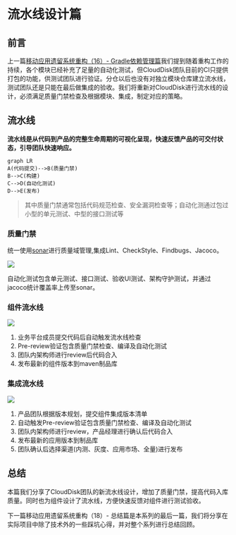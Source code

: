 # 流水线设计篇

## 前言

上一篇[移动应用遗留系统重构（16）- Gradle依赖管理篇](https://juejin.cn/post/6981044230038749220)我们提到随着重构工作的持续，各个模块已经补充了足量的自动化测试，但CloudDisk团队目前的CI只提供打包的功能，供测试团队进行验证。分仓以后也没有对独立模块仓库建立流水线，测试团队还是只能在最后做集成的验收。我们将重新对CloudDisk进行流水线的设计，必须满足质量门禁检查及根据模块、集成，制定对应的策略。

## 流水线

**流水线是从代码到产品的完整生命周期的可视化呈现，快速反馈产品的可交付状态，引导团队快速响应。**

```text
graph LR
A(代码提交)-->B(质量门禁)
B-->C(构建)
C-->D(自动化测试)
D-->E(发布)
```

> 其中质量门禁通常包括代码规范检查、安全漏洞检查等；自动化测通过包过小型的单元测试、中型的接口测试等

### 质量门禁

统一使用[sonar](https://sonarcloud.io/)进行质量域管理,集成Lint、CheckStyle、Findbugs、Jacoco。

![](https://p3-juejin.byteimg.com/tos-cn-i-k3u1fbpfcp/5925d66e0bce436e96940affee5b9ce8~tplv-k3u1fbpfcp-zoom-1.image)

自动化测试包含单元测试、接口测试、验收UI测试、架构守护测试，并通过jacoco统计覆盖率上传至sonar。

### 组件流水线

![](https://p3-juejin.byteimg.com/tos-cn-i-k3u1fbpfcp/9ac5d748bb49433fbb9c2dd1fdf07ba9~tplv-k3u1fbpfcp-zoom-1.image)

1. 业务平台成员提交代码后自动触发流水线检查
2. Pre-review验证包含质量门禁检查、编译及自动化测试
3. 团队内架构师进行review后代码合入
4. 发布最新的组件版本到maven制品库

### 集成流水线

![](https://p3-juejin.byteimg.com/tos-cn-i-k3u1fbpfcp/0f834022d6694caabbe9cdee8ec0c4a9~tplv-k3u1fbpfcp-zoom-1.image)

1. 产品团队根据版本规划，提交组件集成版本清单
2. 自动触发Pre-review验证包含质量门禁检查、编译及自动化测试
3. 团队内架构师进行review，产品经理进行确认后代码合入
4. 发布最新的应用版本到制品库
5. 团队确认后选择渠道\(内测、灰度、应用市场、全量\)进行发布

## 总结

本篇我们分享了CloudDisk团队的新流水线设计，增加了质量门禁，提高代码入库质量。同时也为组件设计了流水线，方便快速反馈对组件进行测试验收。

下一篇移动应用遗留系统重构（18）- 总结篇是本系列的最后一篇，我们将分享在实际项目中除了技术外的一些踩坑心得，并对整个系列进行总结回顾。

